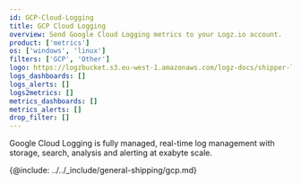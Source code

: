 ```yaml
---
id: GCP-Cloud-Logging
title: GCP Cloud Logging
overview: Send Google Cloud Logging metrics to your Logz.io account.
product: ['metrics']
os: ['windows', 'linux']
filters: ['GCP', 'Other']
logo: https://logzbucket.s3.eu-west-1.amazonaws.com/logz-docs/shipper-logos/cloudlogging.png
logs_dashboards: []
logs_alerts: []
logs2metrics: []
metrics_dashboards: []
metrics_alerts: []
drop_filter: []
---
```




Google Cloud Logging is fully managed, real-time log management with storage, search, analysis and alerting at exabyte scale. 


{@include: ../../_include/general-shipping/gcp.md}  
